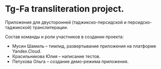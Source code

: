 # Tg-Fa transliteration project.

Приложение для двусторонней (таджикско-персидской и персидско-таджикской) транслитерации.

Состав команды и роли участников в создании проекта:
* Мусин Шамиль – тимлид, развертывание приложения на платформе Yandex.Cloud.
* Красильникова Юлия – написание тестов.
* Петухова Ольга – создание демо-режима приложения.
